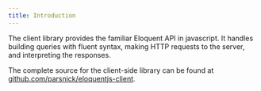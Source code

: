 ```yaml
---
title: Introduction
---
```


The client library provides the familiar Eloquent API in javascript.
It handles building queries with fluent syntax, making HTTP requests
to the server, and interpreting the responses.

The complete source for the client-side library can be found at
[github.com/parsnick/eloquentjs-client](https://github.com/parsnick/eloquentjs-client).